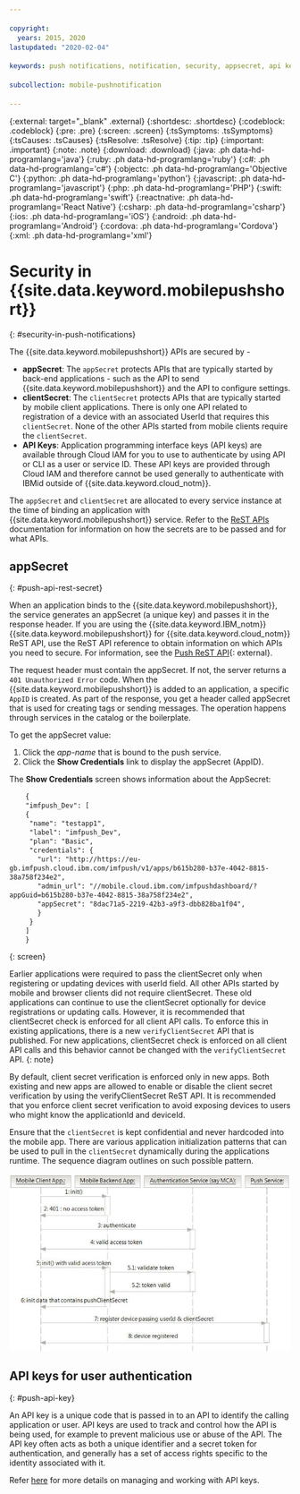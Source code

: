 ```yaml
---

copyright:
  years: 2015, 2020
lastupdated: "2020-02-04"

keywords: push notifications, notification, security, appsecret, api keys

subcollection: mobile-pushnotification

---
```


{:external: target="_blank" .external}
{:shortdesc: .shortdesc}
{:codeblock: .codeblock}
{:pre: .pre}
{:screen: .screen}
{:tsSymptoms: .tsSymptoms}
{:tsCauses: .tsCauses}
{:tsResolve: .tsResolve}
{:tip: .tip}
{:important: .important}
{:note: .note}
{:download: .download}
{:java: .ph data-hd-programlang='java'}
{:ruby: .ph data-hd-programlang='ruby'}
{:c#: .ph data-hd-programlang='c#'}
{:objectc: .ph data-hd-programlang='Objective C'}
{:python: .ph data-hd-programlang='python'}
{:javascript: .ph data-hd-programlang='javascript'}
{:php: .ph data-hd-programlang='PHP'}
{:swift: .ph data-hd-programlang='swift'}
{:reactnative: .ph data-hd-programlang='React Native'}
{:csharp: .ph data-hd-programlang='csharp'}
{:ios: .ph data-hd-programlang='iOS'}
{:android: .ph data-hd-programlang='Android'}
{:cordova: .ph data-hd-programlang='Cordova'}
{:xml: .ph data-hd-programlang='xml'}

# Security in {{site.data.keyword.mobilepushshort}} 
{: #security-in-push-notifications}

The {{site.data.keyword.mobilepushshort}} APIs are secured by -
- **appSecret**: The `appSecret` protects APIs that are typically started by back-end applications - such as the API to send {{site.data.keyword.mobilepushshort}} and the API to configure settings.
- **clientSecret**:  The `clientSecret` protects APIs that are typically started by mobile client applications. There is only one API related to registration of a device with an associated UserId that requires this `clientSecret`. None of the other APIs started from mobile clients require the `clientSecret`. 
- **API Keys**: Application programming interface keys (API keys) are available through Cloud IAM for you to use to authenticate by using API or CLI as a user or service ID. These API keys are provided through Cloud IAM and therefore cannot be used generally to authenticate with IBMid outside of {{site.data.keyword.cloud_notm}}. 

The `appSecret` and `clientSecret` are allocated to every service instance at the time of binding an application with {{site.data.keyword.mobilepushshort}} service. Refer to the [ReST APIs](https://eu-gb.imfpush.cloud.ibm.com/imfpush/) documentation for information on how the secrets are to be passed and for what APIs.

## appSecret 
{: #push-api-rest-secret}

When an application binds to the {{site.data.keyword.mobilepushshort}}, the service generates an appSecret (a unique key) and passes it in the response header. If you are using the {{site.data.keyword.IBM_notm}} {{site.data.keyword.mobilepushshort}} for {{site.data.keyword.cloud_notm}} ReST API, use the ReST API reference to obtain information on which APIs you need to secure. For information, see the [Push ReST API](https://eu-gb.imfpush.cloud.ibm.com/imfpush/){: external}.

The request header must contain the appSecret. If not, the server returns a `401 Unauthorized Error` code. When the {{site.data.keyword.mobilepushshort}} is added to an application, a specific `AppID` is created. As part of the response, you get a header called appSecret that is used for creating tags or sending messages. The operation happens through services in the catalog or the boilerplate.

To get the appSecret value:

1. Click the *app-name* that is bound to the push service.
1. Click the **Show Credentials** link to display the appSecret (AppID).

The **Show Credentials** screen shows information about the AppSecret:

```
	{
    "imfpush_Dev": [
    {
     "name": "testapp1",
     "label": "imfpush_Dev",
     "plan": "Basic",
     "credentials": {
       "url": "http://https://eu-gb.imfpush.cloud.ibm.com/imfpush/v1/apps/b615b280-b37e-4042-8815-38a758f234e2",
       "admin_url": "//mobile.cloud.ibm.com/imfpushdashboard/?appGuid=b615b280-b37e-4042-8815-38a758f234e2",
       "appSecret": "8dac71a5-2219-42b3-a9f3-dbb828ba1f04",
       }
     }
    ]
    }
```
{: screen} 

Earlier applications were required to pass the clientSecret only when registering or updating devices with userId field. All other APIs started by mobile and browser clients did not require clientSecret. These old applications can continue to use the clientSecret optionally for device registrations or updating calls. However, it is recommended that clientSecret check is enforced for all client API calls. To enforce this in existing applications, there is a new `verifyClientSecret` API that is published. For new applications, clientSecret check is enforced on all client API calls and this behavior cannot be changed with the `verifyClientSecret` API.
{: note}

By default, client secret verification is enforced only in new apps. Both existing and new apps are allowed to enable or disable the client secret verification by using the verifyClientSecret ReST API. It is recommended that you enforce client secret verification to avoid exposing devices to users who might know the applicationId and deviceId.

Ensure that the `clientSecret` is kept confidential and never hardcoded into the mobile app. There are various application initialization patterns that can be used to pull in the `clientSecret` dynamically during the applications runtime. The sequence diagram outlines on such possible pattern.

![Enable_Push](images/init_client_secret.jpg "Sequence diagram showing patterns for initialization for pulling in the clientSecret") 

## API keys for user authentication
{: #push-api-key}

An API key is a unique code that is passed in to an API to identify the calling application or user. API keys are used to track and control how the API is being used, for example to prevent malicious use or abuse of the API. The API key often acts as both a unique identifier and a secret token for authentication, and generally has a set of access rights specific to the identity associated with it.

Refer [here](https://cloud.ibm.com/docs/iam?topic=iam-manapikey) for more details on managing and working with API keys.
